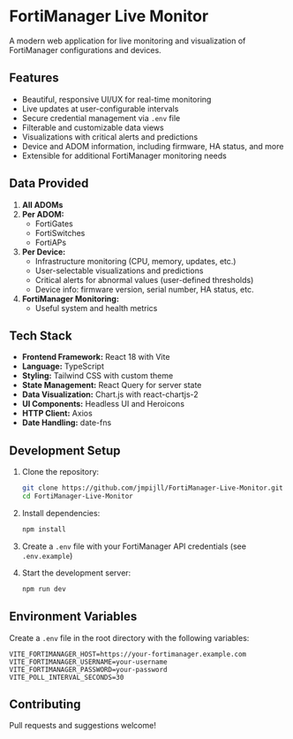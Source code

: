 # FortiManager Live Monitor

A modern web application for live monitoring and visualization of FortiManager configurations and devices.

## Features
- Beautiful, responsive UI/UX for real-time monitoring
- Live updates at user-configurable intervals
- Secure credential management via `.env` file
- Filterable and customizable data views
- Visualizations with critical alerts and predictions
- Device and ADOM information, including firmware, HA status, and more
- Extensible for additional FortiManager monitoring needs

## Data Provided
1. **All ADOMs**
2. **Per ADOM:**
   - FortiGates
   - FortiSwitches
   - FortiAPs
3. **Per Device:**
   - Infrastructure monitoring (CPU, memory, updates, etc.)
   - User-selectable visualizations and predictions
   - Critical alerts for abnormal values (user-defined thresholds)
   - Device info: firmware version, serial number, HA status, etc.
4. **FortiManager Monitoring:**
   - Useful system and health metrics

## Tech Stack
- **Frontend Framework:** React 18 with Vite
- **Language:** TypeScript
- **Styling:** Tailwind CSS with custom theme
- **State Management:** React Query for server state
- **Data Visualization:** Chart.js with react-chartjs-2
- **UI Components:** Headless UI and Heroicons
- **HTTP Client:** Axios
- **Date Handling:** date-fns

## Development Setup
1. Clone the repository:
   ```bash
   git clone https://github.com/jmpijll/FortiManager-Live-Monitor.git
   cd FortiManager-Live-Monitor
   ```

2. Install dependencies:
   ```bash
   npm install
   ```

3. Create a `.env` file with your FortiManager API credentials (see `.env.example`)

4. Start the development server:
   ```bash
   npm run dev
   ```

## Environment Variables
Create a `.env` file in the root directory with the following variables:
```
VITE_FORTIMANAGER_HOST=https://your-fortimanager.example.com
VITE_FORTIMANAGER_USERNAME=your-username
VITE_FORTIMANAGER_PASSWORD=your-password
VITE_POLL_INTERVAL_SECONDS=30
```

## Contributing
Pull requests and suggestions welcome!
